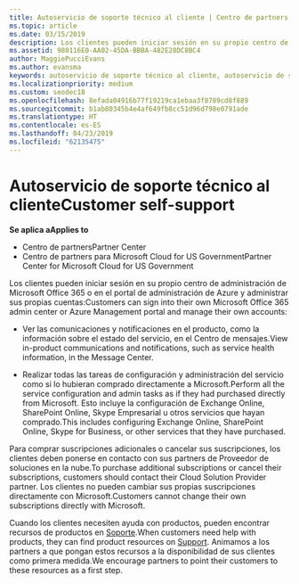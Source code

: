 ```yaml
---
title: Autoservicio de soporte técnico al cliente | Centro de partners
ms.topic: article
ms.date: 03/15/2019
description: Los clientes pueden iniciar sesión en su propio centro de administración de Microsoft Office 365 o el portal de administración de Azure y administrar sus propias cuentas. Para comprar suscripciones adicionales o cancelar sus suscripciones, los clientes deben ponerse en contacto con sus partners de Proveedor de soluciones en la nube.
ms.assetid: 980116E0-AA02-45DA-BBBA-482E28DC8BC4
author: MaggiePucciEvans
ms.author: evansma
keywords: autoservicio de soporte técnico al cliente, autoservicio de soporte técnico,
ms.localizationpriority: medium
ms.custom: seodec18
ms.openlocfilehash: 8efada04916b77f19219ca1ebaa3f8789cd8f889
ms.sourcegitcommit: b1ab80345b4e4af649fb8cc51d96d798e0791ade
ms.translationtype: HT
ms.contentlocale: es-ES
ms.lasthandoff: 04/23/2019
ms.locfileid: "62135475"
---
```

# <a name="customer-self-support"></a><span data-ttu-id="bbd26-105">Autoservicio de soporte técnico al cliente</span><span class="sxs-lookup"><span data-stu-id="bbd26-105">Customer self-support</span></span>

<span data-ttu-id="bbd26-106">**Se aplica a**</span><span class="sxs-lookup"><span data-stu-id="bbd26-106">**Applies to**</span></span>

-  <span data-ttu-id="bbd26-107">Centro de partners</span><span class="sxs-lookup"><span data-stu-id="bbd26-107">Partner Center</span></span>
-  <span data-ttu-id="bbd26-108">Centro de partners para Microsoft Cloud for US Government</span><span class="sxs-lookup"><span data-stu-id="bbd26-108">Partner Center for Microsoft Cloud for US Government</span></span>


<span data-ttu-id="bbd26-109">Los clientes pueden iniciar sesión en su propio centro de administración de Microsoft Office 365 o en el portal de administración de Azure y administrar sus propias cuentas:</span><span class="sxs-lookup"><span data-stu-id="bbd26-109">Customers can sign into their own Microsoft Office 365 admin center or Azure Management portal and manage their own accounts:</span></span>

-   <span data-ttu-id="bbd26-110">Ver las comunicaciones y notificaciones en el producto, como la información sobre el estado del servicio, en el Centro de mensajes.</span><span class="sxs-lookup"><span data-stu-id="bbd26-110">View in-product communications and notifications, such as service health information, in the Message Center.</span></span>

-   <span data-ttu-id="bbd26-111">Realizar todas las tareas de configuración y administración del servicio como si lo hubieran comprado directamente a Microsoft.</span><span class="sxs-lookup"><span data-stu-id="bbd26-111">Perform all the service configuration and admin tasks as if they had purchased directly from Microsoft.</span></span> <span data-ttu-id="bbd26-112">Esto incluye la configuración de Exchange Online, SharePoint Online, Skype Empresarial u otros servicios que hayan comprado.</span><span class="sxs-lookup"><span data-stu-id="bbd26-112">This includes configuring Exchange Online, SharePoint Online, Skype for Business, or other services that they have purchased.</span></span>

<span data-ttu-id="bbd26-113">Para comprar suscripciones adicionales o cancelar sus suscripciones, los clientes deben ponerse en contacto con sus partners de Proveedor de soluciones en la nube.</span><span class="sxs-lookup"><span data-stu-id="bbd26-113">To purchase additional subscriptions or cancel their subscriptions, customers should contact their Cloud Solution Provider partner.</span></span> <span data-ttu-id="bbd26-114">Los clientes no pueden cambiar sus propias suscripciones directamente con Microsoft.</span><span class="sxs-lookup"><span data-stu-id="bbd26-114">Customers cannot change their own subscriptions directly with Microsoft.</span></span>

<span data-ttu-id="bbd26-115">Cuando los clientes necesiten ayuda con productos, pueden encontrar recursos de productos en [Soporte](https://partnercenter.microsoft.com/partner/support).</span><span class="sxs-lookup"><span data-stu-id="bbd26-115">When customers need help with products, they can find product resources on [Support](https://partnercenter.microsoft.com/partner/support).</span></span> <span data-ttu-id="bbd26-116">Animamos a los partners a que pongan estos recursos a la disponibilidad de sus clientes como primera medida.</span><span class="sxs-lookup"><span data-stu-id="bbd26-116">We encourage partners to point their customers to these resources as a first step.</span></span>

 

 



